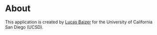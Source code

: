 # About

This application is created by [Lucas Baizer](https://github.com/LucasBaizer) for the University of California San Diego (UCSD).